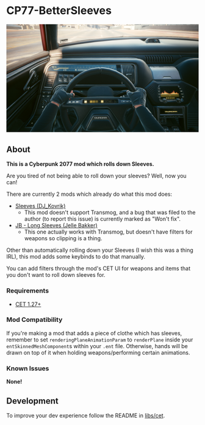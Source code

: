 # CP77-BetterSleeves

![](preview.png)

## About

**This is a Cyberpunk 2077 mod which rolls down Sleeves.**

Are you tired of not being able to roll down your sleeves? Well, now you can!

There are currently 2 mods which already do what this mod does:
- [Sleeves (DJ_Kovrik)](https://www.nexusmods.com/cyberpunk2077/mods/3309)
  - This mod doesn't support Transmog, and a bug that was filed to the author (to report this issue) is currently marked as "Won't fix".
- [JB - Long Sleeves (Jelle Bakker)](https://www.nexusmods.com/cyberpunk2077/mods/987)
  - This one actually works with Transmog, but doesn't have filters for weapons so clipping is a thing.

Other than automatically rolling down your Sleeves (I wish this was a thing IRL), this mod adds some keybinds to do that manually.

You can add filters through the mod's CET UI for weapons and items that you don't want to roll down sleeves for.

### Requirements

- [CET 1.27+](https://github.com/yamashi/CyberEngineTweaks)

### Mod Compatibility

If you're making a mod that adds a piece of clothe which has sleeves, remember to set `renderingPlaneAnimationParam` to `renderPlane`
inside your `entSkinnedMeshComponent`s within your `.ent` file. Otherwise, hands will be drawn on top of it when holding weapons/performing
certain animations.

### Known Issues

**None!**

## Development

To improve your dev experience follow the README in [libs/cet](libs/cet).
